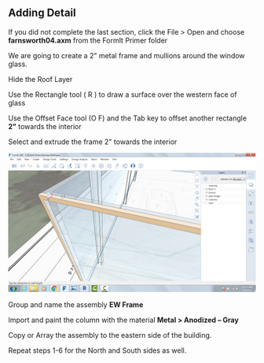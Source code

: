 Adding Detail
-------------

If you did not complete the last section, click the File &gt; Open and
choose **farnsworth04.axm** from the FormIt Primer folder

We are going to create a 2" metal frame and mullions around the window
glass.

Hide the Roof Layer

Use the Rectangle tool ( R ) to draw a surface over the western face of
glass

Use the Offset Face tool (O F) and the Tab key to offset another
rectangle **2"** towards the interior

Select and extrude the frame 2" towards the interior

![](./images/24f63252-b1e6-4071-ba24-961269bf4490.png)

Group and name the assembly **EW Frame**

Import and paint the column with the material **Metal &gt; Anodized –
Gray**

Copy or Array the assembly to the eastern side of the building.

Repeat steps 1-6 for the North and South sides as well.